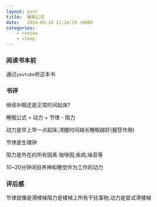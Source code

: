 ```yaml
---
layout: post
title:  睡眠公式
date:   2024-09-18 11:24:29 +0800
categories: 
    - review 
    - sleep
---
```


### 阅读书本前

通过`youtube`听这本书

### 书评

继续补眠还是正常时间起床?

睡眠公式 = 动力 + 节律 - 阻力

动力是早上早一点起床,清醒时间越长睡眠越好(腺苷作用)

节律是生理钟

阻力是外在的所有因素 咖啡因,疾病,噪音等

10~20分钟闭目养神和睡觉作为工作的动力

### 评后感

节律就像是滑楼梯阻力是楼梯上所有干扰事物,动力是尝试滑楼梯